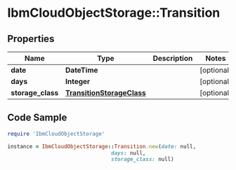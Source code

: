 # IbmCloudObjectStorage::Transition

## Properties

Name | Type | Description | Notes
------------ | ------------- | ------------- | -------------
**date** | **DateTime** |  | [optional] 
**days** | **Integer** |  | [optional] 
**storage_class** | [**TransitionStorageClass**](TransitionStorageClass.md) |  | [optional] 

## Code Sample

```ruby
require 'IbmCloudObjectStorage'

instance = IbmCloudObjectStorage::Transition.new(date: null,
                                 days: null,
                                 storage_class: null)
```


